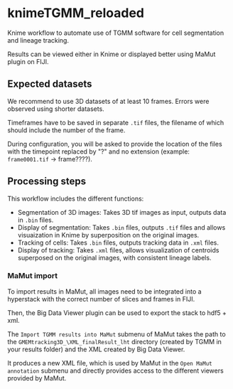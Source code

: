 # knimeTGMM_reloaded

Knime workflow to automate use of TGMM software for cell segmentation and lineage tracking.

Results can be viewed either in Knime or displayed better using MaMut plugin on FIJI.

## Expected datasets

We recommend to use 3D datasets of at least 10 frames. Errors were observed using shorter datasets.

Timeframes have to be saved in separate `.tif` files, the filename of which should include the number of the frame.

During configuration, you will be asked to provide the location of the files with the timepoint replaced by "?" and no extension (example: `frame0001.tif` -> frame????).

## Processing steps

This workflow includes the different functions:

- Segmentation of 3D images: Takes 3D tif images as input, outputs data in `.bin` files.
- Display of segmentation: Takes `.bin` files, outputs `.tif` files and allows visuaization in Knime by superposition on the original images.
- Tracking of cells: Takes `.bin` files, outputs tracking data in `.xml` files.
- Display of tracking: Takes `.xml` files, allows visualization of centroids superposed on the original images, with consistent lineage labels.

### MaMut import

To import results in MaMut, all images need to be integrated into a hyperstack with the correct number of slices and frames in FIJI.

Then, the Big Data Viewer plugin can be used to export the stack to hdf5 + xml.

The `Import TGMM results into MaMut` submenu of MaMut takes the path to the `GMEMtracking3D_\XML_finalResult_lht` directory (created by TGMM in your results folder) and the XML created by Big Data Viewer.

It produces a new XML file, which is used by MaMut in the `Open MaMut annotation` submenu and directly provides access to the different viewers provided by MaMut.
